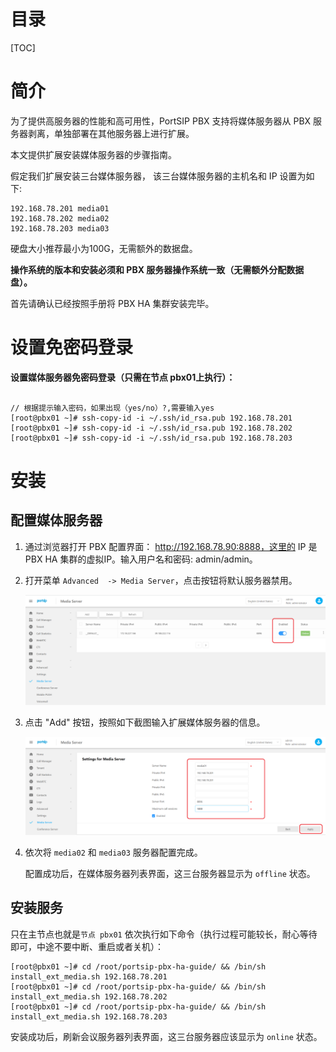 # 目录
[TOC]

# 简介

为了提供高服务器的性能和高可用性，PortSIP PBX 支持将媒体服务器从 PBX 服务器剥离，单独部署在其他服务器上进行扩展。

本文提供扩展安装媒体服务器的步骤指南。

假定我们扩展安装三台媒体服务器， 该三台媒体服务器的主机名和 IP 设置为如下:

```
192.168.78.201 media01
192.168.78.202 media02
192.168.78.203 media03
```



硬盘大小推荐最小为100G，无需额外的数据盘。

**操作系统的版本和安装必须和 PBX 服务器操作系统一致（无需额外分配数据盘）。**



首先请确认已经按照手册将 PBX HA 集群安装完毕。



# 设置免密码登录

**设置媒体服务器免密码登录（只需在节点 pbx01上执行）：**

```shell

// 根据提示输入密码，如果出现（yes/no）?,需要输入yes
[root@pbx01 ~]# ssh-copy-id -i ~/.ssh/id_rsa.pub 192.168.78.201
[root@pbx01 ~]# ssh-copy-id -i ~/.ssh/id_rsa.pub 192.168.78.202
[root@pbx01 ~]# ssh-copy-id -i ~/.ssh/id_rsa.pub 192.168.78.203
```


# 安装

## 配置媒体服务器

1. 通过浏览器打开 PBX 配置界面： http://192.168.78.90:8888，这里的 IP 是 PBX HA 集群的虚拟IP。输入用户名和密码: admin/admin。

2. 打开菜单 `Advanced  -> Media Server`，点击按钮将默认服务器禁用。

   ![](../images/8B94C25A-64BA-46f6-B42A-22A724B78FE6.png)


3. 点击 "Add" 按钮，按照如下截图输入扩展媒体服务器的信息。

   ![](../images/E678CF1B-123C-4611-9264-0A973A7590E8.png)


4. 依次将 `media02` 和 `media03` 服务器配置完成。

   配置成功后，在媒体服务器列表界面，这三台服务器显示为 `offline` 状态。

## 安装服务

只在主节点也就是`节点 pbx01` 依次执行如下命令（执行过程可能较长，耐心等待即可，中途不要中断、重启或者关机）：

```shell
[root@pbx01 ~]# cd /root/portsip-pbx-ha-guide/ && /bin/sh install_ext_media.sh 192.168.78.201
[root@pbx01 ~]# cd /root/portsip-pbx-ha-guide/ && /bin/sh install_ext_media.sh 192.168.78.202
[root@pbx01 ~]# cd /root/portsip-pbx-ha-guide/ && /bin/sh install_ext_media.sh 192.168.78.203
```

安装成功后，刷新会议服务器列表界面，这三台服务器应该显示为 `online` 状态。
